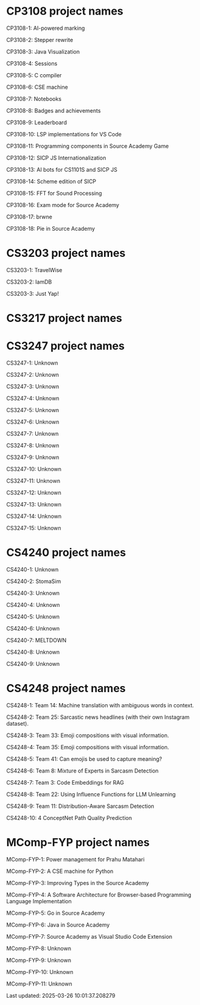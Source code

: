 # CP3108 project names
CP3108-1: AI-powered marking

CP3108-2: Stepper rewrite

CP3108-3: Java Visualization

CP3108-4: Sessions

CP3108-5: C compiler

CP3108-6: CSE machine

CP3108-7: Notebooks

CP3108-8: Badges and achievements

CP3108-9: Leaderboard

CP3108-10: LSP implementations for VS Code

CP3108-11: Programming components in Source Academy Game

CP3108-12: SICP JS Internationalization

CP3108-13: AI bots for CS1101S and SICP JS

CP3108-14: Scheme edition of SICP

CP3108-15: FFT for Sound Processing

CP3108-16: Exam mode for Source Academy

CP3108-17: brwne

CP3108-18: Pie in Source Academy

# CS3203 project names
CS3203-1: TravelWise

CS3203-2: IamDB

CS3203-3: Just Yap!

# CS3217 project names
# CS3247 project names
CS3247-1: Unknown

CS3247-2: Unknown

CS3247-3: Unknown

CS3247-4: Unknown

CS3247-5: Unknown

CS3247-6: Unknown

CS3247-7: Unknown

CS3247-8: Unknown

CS3247-9: Unknown

CS3247-10: Unknown

CS3247-11: Unknown

CS3247-12: Unknown

CS3247-13: Unknown

CS3247-14: Unknown

CS3247-15: Unknown

# CS4240 project names
CS4240-1: Unknown

CS4240-2: StomaSim

CS4240-3: Unknown

CS4240-4: Unknown

CS4240-5: Unknown

CS4240-6: Unknown

CS4240-7: MELTDOWN

CS4240-8: Unknown

CS4240-9: Unknown

# CS4248 project names
CS4248-1: Team 14: Machine translation with ambiguous words in context.

CS4248-2: Team 25: Sarcastic news headlines (with their own Instagram dataset).

CS4248-3: Team 33: Emoji compositions with visual information.

CS4248-4: Team 35: Emoji compositions with visual information.

CS4248-5: Team 41: Can emojis be used to capture meaning?

CS4248-6: Team 8: Mixture of Experts in Sarcasm Detection

CS4248-7: Team 3: Code Embeddings for RAG

CS4248-8: Team 22: Using Influence Functions for LLM Unlearning

CS4248-9: Team 11: Distribution-Aware Sarcasm Detection

CS4248-10: 4 ConceptNet Path Quality Prediction

# MComp-FYP project names
MComp-FYP-1: Power management for Prahu Matahari

MComp-FYP-2: A CSE machine for Python

MComp-FYP-3: Improving Types in the Source Academy

MComp-FYP-4: A Software Architecture for Browser-based Programming Language Implementation

MComp-FYP-5: Go in Source Academy

MComp-FYP-6: Java in Source Academy

MComp-FYP-7: Source Academy as Visual Studio Code Extension

MComp-FYP-8: Unknown

MComp-FYP-9: Unknown

MComp-FYP-10: Unknown

MComp-FYP-11: Unknown

Last updated: 2025-03-26 10:01:37.208279